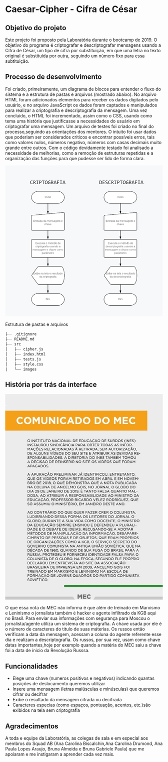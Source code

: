 # Caesar-Cipher - Cifra de César

## Objetivo do projeto
Este projeto foi proposto pela Laboratória durante o bootcamp de 2019.
O objetivo do programa é criptografar e descriptografar mensagens  usando a Cifra de César, um tipo de cifra por substituição, em que uma letra no texto original é substituída por outra, seguindo um número fixo para essa subtituição.

## Processo de desenvolvimento
Foi criado, primeiramente, um diagrama de blocos para entender o fluxo do sistema e a estrutura de pastas e arquivos (mostrado abaixo). No arquivo HTML foram adicionados elementos para receber os dados digitados pelo usuário, e no arquivo JavaScript os dados foram captados e manipulados para realizar a criptografia e descriptografia da mensagem. Uma vez concluído, o HTML foi incrementado, assim como o CSS, usando como tema uma história que justificasse a necessidades do usuário em criptografar uma mensagem.
Um arquivo de testes foi criado no final do processo,seguindo as orientações dos mentores. O intuito foi usar dados que poderiam ser considerados criticos e encontrar possíveis erros, tais como valores nulos, números negativo, números com casas decimais muito grande entre outros. Com o código devidamente testado foi analisado a necessidade de melhorias, como a remoção de estruturas repetidas e a organização das funções para que pudesse ser lido de forma clara.

![Diagrama de Blocos](https://github.com/anacamargo/caesar-cipher/blob/master/src/images/diagrama.png)

Estrutura de pastas e arquivos

```
├── .gitignore
├── README.md
├── src
│   ├── cipher.js
│   ├── index.html
│   ├── tests.js
│   ├── style.css
|   └── images
```
## História por trás da interface
![Nota do MEC](https://github.com/anacamargo/caesar-cipher/blob/master/src/images/img_5.png)

O que essa nota do MEC não informa é que além de treinado em Marxismo e Leninismo o jornalista também é hacker e agente infiltrado da KGB aqui no Brasil.
Para enviar sua informações com segurança para Moscou o jornalista/agente utiliza um sistema de criptografia. A chave usada por ele é o número de caracteres do titulo de suas máterias. Os russos então verificam a data da mensagem, acessam a coluna do agente referente esse dia e realizam a descriptografia.
Os russos, por sua vez, usam como chave datas importantes,hoje por exemplo quando a matéria do MEC saiu a chave foi a data de inicio da Revolução Russsa.

## Funcionalidades
*  Elege uma chave (numeros positivos e negativos) indicando quantas posições de deslocamento queremos utilizar
*  Insere uma mensagem (letras maiúsculas e minúsculas) que queremos cifrar ou decifrar
*  Exibe o resultado da mensagem cifrada ou decifrada
*  Caracteres especias (como espaços, pontuação, acentos, etc.)são exibidos na tela sem criptografia

## Agradecimentos
A toda e equipe da Laboratória, as colegas de sala e em especial aos membros do Squad AB (Ana Carolina Biscalchin,Ana Carolina Drumond, Ana Paula Lopes Araujo, Bruna Almeida e Bruna Gabriele Paula) que me apoiaram e me instigaram a aprender cada vez mais.

